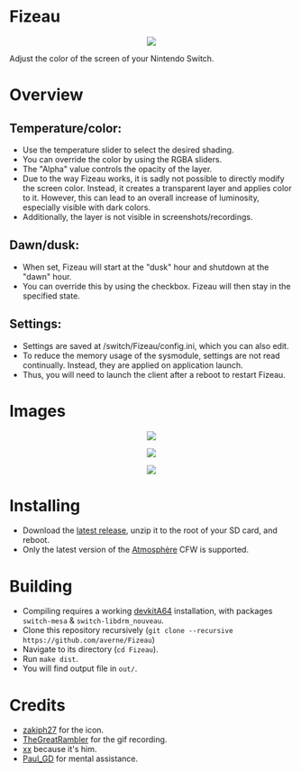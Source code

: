 # Fizeau

<p align="center"><img src="https://github.com/averne/Fizeau/blob/master/application/icon.jpg?raw=true"></p>

Adjust the color of the screen of your Nintendo Switch.

# Overview

## Temperature/color:
  - Use the temperature slider to select the desired shading.
  - You can override the color by using the RGBA sliders.
  - The "Alpha" value controls the opacity of the layer.
  - Due to the way Fizeau works, it is sadly not possible to directly modify
        the screen color. Instead, it creates a transparent layer and applies
        color to it. However, this can lead to an overall increase of luminosity,
        especially visible with dark colors.
  - Additionally, the layer is not visible in screenshots/recordings.

## Dawn/dusk:
  - When set, Fizeau will start at the "dusk" hour and shutdown at the "dawn"
        hour.
  - You can override this by using the checkbox. Fizeau will then stay in the
        specified state.

## Settings:
  - Settings are saved at /switch/Fizeau/config.ini, which you can also edit.
  - To reduce the memory usage of the sysmodule, settings are not read
        continually. Instead, they are applied on application launch.
  - Thus, you will need to launch the client after a reboot to restart Fizeau.

# Images

<p align="center"><img src="https://i.imgur.com/bJ3xi86.gif"></p>
<p align="center"><img src="https://i.imgur.com/6t26Ufa.jpg"></p>
<p align="center"><img src="https://i.imgur.com/I4yov0m.jpg"></p>

# Installing
  - Download the [latest release](https://github.com/averne/Fizeau/releases), unzip it to the root of your SD card, and reboot.
  - Only the latest version of the [Atmosphère](https://github.com/Atmosphere-NX/Atmosphere) CFW is supported.

# Building
  - Compiling requires a working [devkitA64](https://devkitpro.org/wiki/devkitPro_pacman) installation, with packages `switch-mesa` & `switch-libdrm_nouveau`.
  - Clone this repository recursively (`git clone --recursive https://github.com/averne/Fizeau`)
  - Navigate to its directory (`cd Fizeau`).
  - Run `make dist`.
  - You will find output file in `out/`.

# Credits
  - [zakiph27](https://github.com/zakiph27) for the icon.
  - [TheGreatRambler](https://github.com/TheGreatRambler) for the gif recording.
  - [xx](https://github.com/neonsea) because it's him.
  - [Paul_GD](github.com/PaulGameDev) for mental assistance.
